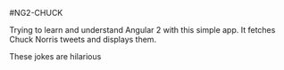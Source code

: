 #NG2-CHUCK

Trying to learn and understand Angular 2 with this simple app.
It fetches Chuck Norris tweets and displays them.

These jokes are hilarious